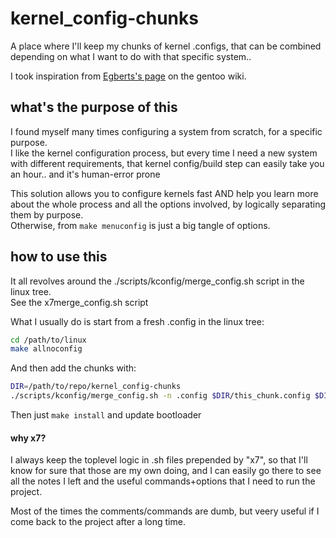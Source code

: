 # kernel_config-chunks
A place where I'll keep my chunks of kernel .configs, that can be combined depending on what I want to do with that specific system..

I took inspiration from [Egberts's page](https://wiki.gentoo.org/wiki/User:Egberts/Drafts/Gentoo_Kernel_Configuration_Guide) on the gentoo wiki.

## what's the purpose of this
I found myself many times configuring a system from scratch, for a specific purpose.  
I like the kernel configuration process, but every time I need a new system with different requirements, that kernel config/build step 
can easily take you an hour.. and it's human-error prone  

This solution allows you to configure kernels fast AND help you learn more about the whole process and 
all the options involved, by logically separating them by purpose.  
Otherwise, from `make menuconfig` is just a big tangle of options.

## how to use this
It all revolves around the ./scripts/kconfig/merge_config.sh script in the linux tree.  
See the x7merge_config.sh script

What I usually do is start from a fresh .config in the linux tree:
```bash
cd /path/to/linux
make allnoconfig
```

And then add the chunks with:
```bash
DIR=/path/to/repo/kernel_config-chunks
./scripts/kconfig/merge_config.sh -n .config $DIR/this_chunk.config $DIR/this_other_cunk.config # and so on..
```

Then just `make install` and update bootloader

#### why x7?
I always keep the toplevel logic in .sh files prepended by "x7", so that I'll know for sure that those are
my own doing, and I can easily go there to see all the notes I left and the useful commands+options that
I need to run the project.

Most of the times the comments/commands are dumb, but veery useful if I come back to the project
after a long time.
